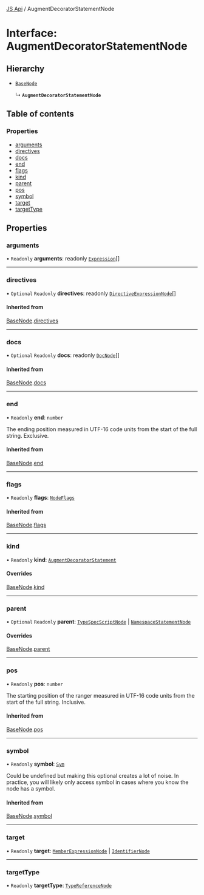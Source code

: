 [JS Api](../index.md) / AugmentDecoratorStatementNode

# Interface: AugmentDecoratorStatementNode

## Hierarchy

- [`BaseNode`](BaseNode.md)

  ↳ **`AugmentDecoratorStatementNode`**

## Table of contents

### Properties

- [arguments](AugmentDecoratorStatementNode.md#arguments)
- [directives](AugmentDecoratorStatementNode.md#directives)
- [docs](AugmentDecoratorStatementNode.md#docs)
- [end](AugmentDecoratorStatementNode.md#end)
- [flags](AugmentDecoratorStatementNode.md#flags)
- [kind](AugmentDecoratorStatementNode.md#kind)
- [parent](AugmentDecoratorStatementNode.md#parent)
- [pos](AugmentDecoratorStatementNode.md#pos)
- [symbol](AugmentDecoratorStatementNode.md#symbol)
- [target](AugmentDecoratorStatementNode.md#target)
- [targetType](AugmentDecoratorStatementNode.md#targettype)

## Properties

### arguments

• `Readonly` **arguments**: readonly [`Expression`](../index.md#expression)[]

___

### directives

• `Optional` `Readonly` **directives**: readonly [`DirectiveExpressionNode`](DirectiveExpressionNode.md)[]

#### Inherited from

[BaseNode](BaseNode.md).[directives](BaseNode.md#directives)

___

### docs

• `Optional` `Readonly` **docs**: readonly [`DocNode`](DocNode.md)[]

#### Inherited from

[BaseNode](BaseNode.md).[docs](BaseNode.md#docs)

___

### end

• `Readonly` **end**: `number`

The ending position measured in UTF-16 code units from the start of the
full string. Exclusive.

#### Inherited from

[BaseNode](BaseNode.md).[end](BaseNode.md#end)

___

### flags

• `Readonly` **flags**: [`NodeFlags`](../enums/NodeFlags.md)

#### Inherited from

[BaseNode](BaseNode.md).[flags](BaseNode.md#flags)

___

### kind

• `Readonly` **kind**: [`AugmentDecoratorStatement`](../enums/SyntaxKind.md#augmentdecoratorstatement)

#### Overrides

[BaseNode](BaseNode.md).[kind](BaseNode.md#kind)

___

### parent

• `Optional` `Readonly` **parent**: [`TypeSpecScriptNode`](TypeSpecScriptNode.md) \| [`NamespaceStatementNode`](NamespaceStatementNode.md)

#### Overrides

[BaseNode](BaseNode.md).[parent](BaseNode.md#parent)

___

### pos

• `Readonly` **pos**: `number`

The starting position of the ranger measured in UTF-16 code units from the
start of the full string. Inclusive.

#### Inherited from

[BaseNode](BaseNode.md).[pos](BaseNode.md#pos)

___

### symbol

• `Readonly` **symbol**: [`Sym`](Sym.md)

Could be undefined but making this optional creates a lot of noise. In practice,
you will likely only access symbol in cases where you know the node has a symbol.

#### Inherited from

[BaseNode](BaseNode.md).[symbol](BaseNode.md#symbol)

___

### target

• `Readonly` **target**: [`MemberExpressionNode`](MemberExpressionNode.md) \| [`IdentifierNode`](IdentifierNode.md)

___

### targetType

• `Readonly` **targetType**: [`TypeReferenceNode`](TypeReferenceNode.md)
